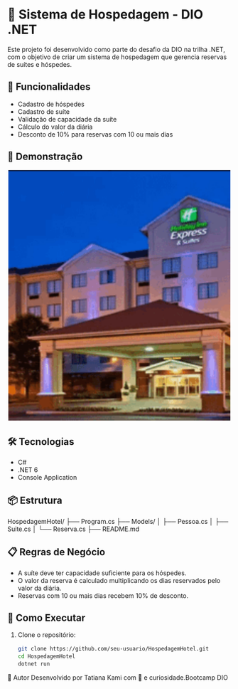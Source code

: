 # 🏨 Sistema de Hospedagem - DIO .NET

Este projeto foi desenvolvido como parte do desafio da DIO na trilha .NET, 
com o objetivo de criar um sistema de hospedagem que gerencia reservas de suítes e hóspedes.

## 🚀 Funcionalidades

- Cadastro de hóspedes
- Cadastro de suíte
- Validação de capacidade da suíte
- Cálculo do valor da diária
- Desconto de 10% para reservas com 10 ou mais dias

## 📸 Demonstração

<div align="center">
  <img src="hotel_gif.png" alt="Hotel GIF" width="500"/>
</div>


## 🛠 Tecnologias

- C#
- .NET 6
- Console Application

## 📦 Estrutura

HospedagemHotel/ ├── Program.cs ├── Models/ │   ├── Pessoa.cs │   ├── Suite.cs │   └── Reserva.cs ├── README.md


## 📋 Regras de Negócio

- A suíte deve ter capacidade suficiente para os hóspedes.
- O valor da reserva é calculado multiplicando os dias reservados pelo valor da diária.
- Reservas com 10 ou mais dias recebem 10% de desconto.

## 🧪 Como Executar

1. Clone o repositório:
   ```bash
   git clone https://github.com/seu-usuario/HospedagemHotel.git
   cd HospedagemHotel
   dotnet run
🧠 Autor
 Desenvolvido por Tatiana Kami com 💙 e curiosidade.Bootcamp DIO


